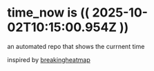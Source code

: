 # time_now is (( 2025-10-02T10:15:00.954Z ))

an automated repo that shows the currnent time

inspired by [breakingheatmap](https://github.com/breakingheatmap/breakingheatmap)